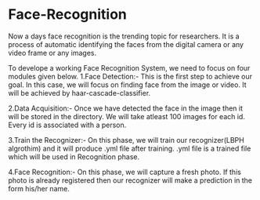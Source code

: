 # Face-Recognition
Now a days face recognition is the trending topic for researchers. It is a process of automatic identifying the faces from the digital camera or any video frame or any images.

To develope a working Face Recognition System, we need to focus on four modules given below.
1.Face Detection:- This is the first step to achieve our goal. In this case, we will focus on finding face from the image or video. It will be achieved by haar-cascade-classifier.

2.Data Acquisition:- Once we have detected the face in the image then it will be stored in the directory. We will take atleast 100 images for each id. Every id is associated with a person.

3.Train the Recognizer:- On this phase, we will train our recognizer(LBPH algrothim) and it will produce .yml file after training. .yml file is a trained file which will be used in Recognition phase.

4.Face Recognition:- On this phase, we will capture a fresh photo. If this photo is already registered then our recognizer will make a prediction in the form his/her name.
